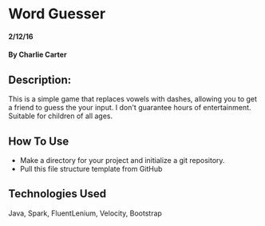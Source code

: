 # Word Guesser

#### 2/12/16

#### By Charlie Carter

## Description:

This is a simple game that replaces vowels with dashes, allowing you to get a friend to guess the your input. I don't guarantee hours of entertainment. Suitable for children of all ages.

## How To Use

* Make a directory for your project and initialize a git repository.
* Pull this file structure template from GitHub


## Technologies Used

Java, Spark, FluentLenium, Velocity, Bootstrap
